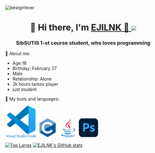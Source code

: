 ![bestgirlever](https://northeurope1-mediap.svc.ms/transform/thumbnail?provider=spo&farmid=188665&inputFormat=png&cs=MDAwMDAwMDAtMDAwMC0wMDAwLTAwMDAtMDAwMDQ4MTcxMGE0fFNQTw&docid=https%3A%2F%2Fmy.microsoftpersonalcontent.com%2F_api%2Fv2.0%2Fdrives%2Fb!IV30uYQJ5UCA6zpNc2GaWzgVzuTE9s9FhFTrFq0l_cm8lUMEftYvTqHUKlrC4nq5%2Fitems%2F01ARWL5SPAWVP7UX4ZSAQIBMEE5UAAAAAA%3Ftempauth%3Dv1e.eyJzaXRlaWQiOiJiOWY0NWQyMS0wOTg0LTQwZTUtODBlYi0zYTRkNzM2MTlhNWIiLCJhcHBpZCI6IjAwMDAwMDAwLTAwMDAtMDAwMC0wMDAwLTAwMDA0ODE3MTBhNCIsImF1ZCI6IjAwMDAwMDAzLTAwMDAtMGZmMS1jZTAwLTAwMDAwMDAwMDAwMC9teS5taWNyb3NvZnRwZXJzb25hbGNvbnRlbnQuY29tQDkxODgwNDBkLTZjNjctNGM1Yi1iMTEyLTM2YTMwNGI2NmRhZCIsImV4cCI6IjE3MjgzMjQwMDAifQ.HluAioZQsNDjgHX3lLPvjS-QxcraTrzkn_Y-ivuV0oaybcPip-hKwkUc2pg0LZct1a9JPrtJ9xuUjc1OSO2RDr253S0lf5M9sGuWvNEIz9pIs-9dIzP5BRk00bcJuuiCZayBLDJxLJsjkuu9Gd-bidXOZlsJNU9tKEo3vh6MkSgJX_On_lVIHH1k9dkThIQrduGCw-KakrzwHjq36FihxI0Qm7Z3FwmNiYtHfQxb89Nq1DRT_8f_XhHp1jlI7hhNSE-HeST7CMmCONZxulmd0SOqHGbdRCE1nGmZEqdCU4Qp9E8lGztXXlAcZ1R8-cvbRlFFLpqatRU38G2VT0uaHxqO21vOxdVnOVh-Pxd6gan4sF2rPdGhs-8tuA2139p6.Gzce3YlJGRNETfgZcmyd7eQ6VS-sqiUf66iN0nXRYsM%26version%3DPublished&cb=63849875479&encodeFailures=1&width=1626&height=915)

<h1 align="center">🤍 Hi there, I'm <a href="https://github.com/EJILNK" target="_blank">EJILNK 🤍 </a> 
<img src="https://media2.giphy.com/media/v1.Y2lkPTc5MGI3NjExZWw2bmlkMGl6enE0dzg1djgya2lhdDY2aTY0ZjhtM25vMzdtcXJkdiZlcD12MV9pbnRlcm5hbF9naWZfYnlfaWQmY3Q9Zw/XH4qRdHOdmmV0Cxf5o/giphy.webp" height="32"/></h1>
<h3 align="center">SibSUTIS 1-st course student, who loves programming</h3>

🤍 About me:

-  Age:18 
-  Birthday: February 27
-  Male
-  Relationship: Alone
-  2k hours tarkov player
-  just student
  

🤍 My tools and languages:


<img src="https://github.com/devicons/devicon/blob/master/icons/vscode/vscode-original-wordmark.svg"  height="102"/> <img src="https://github.com/devicons/devicon/blob/master/icons/c/c-original.svg"  height="62"/> <img src="https://github.com/devicons/devicon/blob/master/icons/java/java-original.svg"  height="62"/> <img src="https://github.com/devicons/devicon/blob/master/icons/photoshop/photoshop-original.svg"  height="62"/>



[![Top Langs](https://github-readme-stats.vercel.app/api/top-langs/?username=EJILNK)](https://github.com/anuraghazra/github-readme-stats)
[![EJILNK's GitHub stats](https://github-readme-stats.vercel.app/api?username=EJILNK)](https://github.com/anuraghazra/github-readme-stats)

<!--
**EJILNK/EJILNK** is a ✨ _special_ ✨ repository because its `README.md` (this file) appears on your GitHub profile.

Here are some ideas to get you started:

- 🔭 I’m currently working on ...
- 🌱 I’m currently learning ...
- 👯 I’m looking to collaborate on ...
- 🤔 I’m looking for help with ...
- 💬 Ask me about ...
- 📫 How to reach me: ...
- 😄 Pronouns: ...
- ⚡ Fun fact: ...
-->
